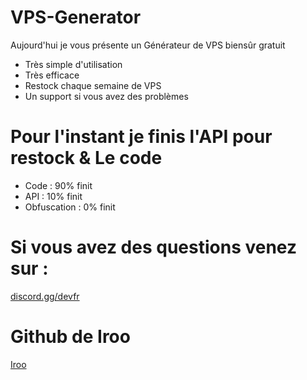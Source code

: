 # VPS-Generator

Aujourd'hui je vous présente un Générateur de VPS biensûr gratuit

- Très simple d'utilisation
- Très efficace 
- Restock chaque semaine de VPS
- Un support si vous avez des problèmes

# Pour l'instant je finis l'API pour restock & Le code
- Code : 90% finit
- API : 10% finit
- Obfuscation : 0% finit

# Si vous avez des questions venez sur :
[discord.gg/devfr](https://discord.gg/devfr)
# Github de Iroo
[Iroo](https://github.com/bichoute/)
